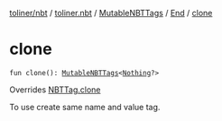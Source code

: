 [toliner/nbt](../../../index.md) / [toliner.nbt](../../index.md) / [MutableNBTTags](../index.md) / [End](index.md) / [clone](./clone.md)

# clone

`fun clone(): `[`MutableNBTTags`](../index.md)`<`[`Nothing`](https://kotlinlang.org/api/latest/jvm/stdlib/kotlin/-nothing/index.html)`?>`

Overrides [NBTTag.clone](../../-n-b-t-tag/clone.md)

To use create same name and value tag.

